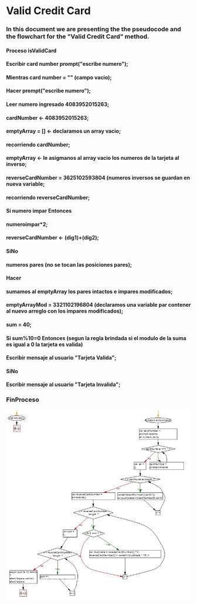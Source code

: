 # Valid Credit Card

### In this document we are presenting the the pseudocode and the flowchart for the "Valid Credit Card" method.

#### Proceso isValidCard
####	Escribir card number prompt("escribe numero");
####	Mientras card number = "" (campo vacio);
####    Hacer prompt("escribe numero");
####
####	Leer numero ingresado 4083952015263;
####	cardNumber <- 4083952015263;
####	emptyArray = [] <- declaramos un array vacio;
####	recorriendo cardNumber;
####	emptyArray <-  le asigmanos al array vacio los     numeros de la tarjeta al inverso;
####	reverseCardNumber = 3625102593804 (numeros          inversos se guardan en nueva variable;
####	recorriendo reverseCardNumber;
####	Si numero impar Entonces
####		numeroimpar*2;
####		reverseCardNumber <- (dig1)+(dig2);
####	SiNo
####		numeros pares (no se tocan las posiciones pares);
####	Hacer
####	sumamos al emptyArray los pares intactos e impares modificados;
####	emptyArrayMod = 3321102196804 (declaramos una variable par contener al nuevo arreglo con los impares modificados);
####	sum = 40;
####	Si sum%10=0 Entonces (segun la regla brindada si el modulo de la suma es igual a 0 la tarjeta es valida)
####		Escribir mensaje al usuario "Tarjeta Valida";
####	SiNo
####		Escribir mensaje al usuario "Tarjeta Invalida";
### FinProceso

![flowchart](assets/isValidCard_diagramaDeFlujo2.JPG)
